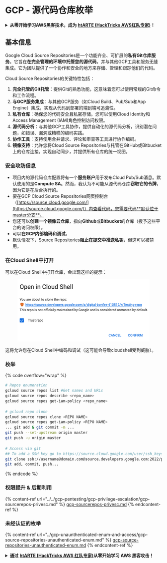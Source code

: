 # GCP - 源代码仓库枚举

<details>

<summary><strong>从零开始学习AWS黑客技术，成为</strong> <a href="https://training.hacktricks.xyz/courses/arte"><strong>htARTE (HackTricks AWS红队专家)</strong></a><strong>！</strong></summary>

支持HackTricks的其他方式：

* 如果您想在**HackTricks中看到您的公司广告**或**下载HackTricks的PDF**，请查看[**订阅计划**](https://github.com/sponsors/carlospolop)！
* 获取[**官方PEASS & HackTricks商品**](https://peass.creator-spring.com)
* 发现[**PEASS家族**](https://opensea.io/collection/the-peass-family)，我们独家的[**NFTs系列**](https://opensea.io/collection/the-peass-family)
* **加入** 💬 [**Discord群组**](https://discord.gg/hRep4RUj7f) 或 [**telegram群组**](https://t.me/peass) 或在**Twitter**上**关注**我 🐦 [**@carlospolopm**](https://twitter.com/carlospolopm)**。**
* **通过向** [**HackTricks**](https://github.com/carlospolop/hacktricks) 和 [**HackTricks Cloud**](https://github.com/carlospolop/hacktricks-cloud) github仓库提交PR来分享您的黑客技巧。**

</details>

## 基本信息 <a href="#reviewing-cloud-git-repositories" id="reviewing-cloud-git-repositories"></a>

Google Cloud Source Repositories是一个功能齐全、可扩展的**私有Git仓库服务**。它旨在**在完全管理的环境中托管您的源代码**，并与其他GCP工具和服务无缝集成。它为团队提供了一个协作和安全的地方来存储、管理和跟踪他们的代码。

Cloud Source Repositories的关键特性包括：

1. **完全托管的Git托管**：提供Git的熟悉功能，这意味着您可以使用常规的Git命令和工作流程。
2. **与GCP服务集成**：与其他GCP服务（如Cloud Build、Pub/Sub和App Engine）集成，实现从代码到部署的端到端可追溯性。
3. **私有仓库**：确保您的代码安全且私密存储。您可以使用Cloud Identity和Access Management (IAM)角色控制访问权限。
4. **源代码分析**：与其他GCP工具协作，提供自动化的源代码分析，识别潜在问题，如错误、漏洞或糟糕的编码实践。
5. **协作工具**：支持使用合并请求、评论和审查等工具进行协作编码。
6. **镜像支持**：允许您将Cloud Source Repositories与托管在GitHub或Bitbucket上的仓库连接，实现自动同步，并提供所有仓库的统一视图。

### 安全攻防信息 <a href="#reviewing-cloud-git-repositories" id="reviewing-cloud-git-repositories"></a>

* 项目内的源代码仓库配置将有一个**服务账户**用于发布Cloud Pub/Sub消息。默认使用的是**Compute SA**。然而，我认为不可能从源代码仓库**窃取它的令牌**，因为它是在后台执行的。
* 要在GCP Cloud Source Repositories网页控制台（[https://source.cloud.google.com/](https://source.cloud.google.com/)）内查看代码，您需要代码**默认位于master分支**。
* 您还可以**创建一个镜像云仓库**，指向**Github**或**Bitbucket**的仓库（授予这些平台的访问权限）。
* 可以**在GCP内部编码和调试**。
* 默认情况下，Source Repositories**阻止在提交中推送私钥**，但这可以被禁用。

### 在Cloud Shell中打开

可以在Cloud Shell中打开仓库，会出现这样的提示：

<figure><img src="../../../.gitbook/assets/image (136).png" alt=""><figcaption></figcaption></figure>

这将允许您在Cloud Shell中编码和调试（这可能会导致cloudshell受到威胁）。

### 枚举

{% code overflow="wrap" %}
```bash
# Repos enumeration
gcloud source repos list #Get names and URLs
gcloud source repos describe <repo_name>
gcloud source repos get-iam-policy <repo_name>

# gcloud repo clone
gcloud source repos clone <REPO NAME>
gcloud source repos get-iam-policy <REPO NAME>
... git add & git commit -m ...
git push --set-upstream origin master
git push -u origin master

# Access via git
## To add a SSH key go to https://source.cloud.google.com/user/ssh_keys (no gcloud command)
git clone ssh://username@domain.com@source.developers.google.com:2022/p/<proj-name>/r/<repo-name>
git add, commit, push...
```
{% endcode %}

### 权限提升 & 后期利用

{% content-ref url="../../gcp-pentesting/gcp-privilege-escalation/gcp-sourcerepos-privesc.md" %}
[gcp-sourcerepos-privesc.md](../../gcp-pentesting/gcp-privilege-escalation/gcp-sourcerepos-privesc.md)
{% endcontent-ref %}

### 未经认证的枚举

{% content-ref url="../gcp-unaunthenticated-enum-and-access/gcp-source-repositories-unauthenticated-enum.md" %}
[gcp-source-repositories-unauthenticated-enum.md](../gcp-unaunthenticated-enum-and-access/gcp-source-repositories-unauthenticated-enum.md)
{% endcontent-ref %}

<details>

<summary><strong>通过</strong> <a href="https://training.hacktricks.xyz/courses/arte"><strong>htARTE (HackTricks AWS 红队专家)</strong></a><strong>从零开始学习 AWS 黑客攻击！</strong></summary>

支持 HackTricks 的其他方式：

* 如果您希望在 **HackTricks** 中看到您的**公司广告**或**下载 HackTricks 的 PDF 版本**，请查看[**订阅计划**](https://github.com/sponsors/carlospolop)！
* 获取[**官方 PEASS & HackTricks 商品**](https://peass.creator-spring.com)
* 发现[**PEASS 家族**](https://opensea.io/collection/the-peass-family)，我们独家的 [**NFTs**](https://opensea.io/collection/the-peass-family) 收藏
* **加入** 💬 [**Discord 群组**](https://discord.gg/hRep4RUj7f) 或 [**telegram 群组**](https://t.me/peass) 或在 **Twitter** 🐦 上**关注**我 [**@carlospolopm**](https://twitter.com/carlospolopm)**。**
* **通过向** [**HackTricks**](https://github.com/carlospolop/hacktricks) 和 [**HackTricks Cloud**](https://github.com/carlospolop/hacktricks-cloud) github 仓库提交 PR 来**分享您的黑客技巧。

</details>

